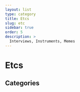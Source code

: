 ```yaml
---
layout: list
type: category
title: Etcs
slug: etc
sidebar: true
order: 5
description: >
  Interviews, Instruments, Memes
---
```


# Etcs

## Categories
